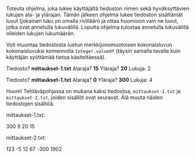 

Toteuta ohjelma, joka lukee käyttäjältä tiedoston nimen sekä hyväksyttävien lukujen ala- ja ylärajan. Tämän jälkeen ohjelma lukee tiedoston sisältämät luvut (jokainen luku on omalla rivillään) ja ottaa huomioon vain ne luvut, jotka ovat annetulla lukuvälillä. Lopulta ohjelma tulostaa annetulla lukuvälillä olleiden lukujen lukumäärän.

Voit muuntaa tiedostosta luetun merkkijonomuotoisen kokonaisluvun kokonaisluvuksi komennolla `Integer.valueOf` (täysin samalla tavalla kuin käyttäjän syöttämää tietoa käsiteltäessä).

<sample-output>

Tiedosto? **mittaukset-1.txt**
Alaraja? **15**
Yläraja? **20**
Lukuja: 2

</sample-output>

<sample-output>

Tiedosto? **mittaukset-1.txt**
Alaraja? **0**
Yläraja? **300**
Lukuja: 4

</sample-output>


Huom! Tehtäväpohjassa on mukana kaksi tiedostoa, `mittaukset-1.txt` ja `mittaukset-2.txt`, joiden sisällöt ovat seuravat. Älä muuta näiden tiedostojen sisältöä.

mittaukset-1.txt:

<sample-data>

300
9
20
15

</sample-data>


mittaukset-2.txt:

<sample-data>

123
-5
12
67
-300
1902

</sample-data>

